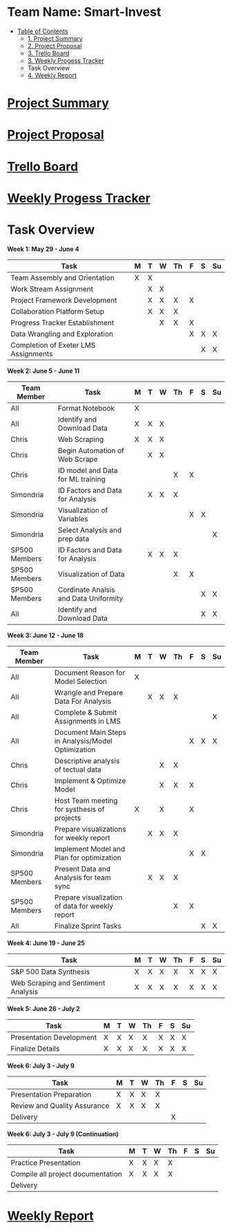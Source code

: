 # Team Name: Smart-Invest


* [Table of Contents](#PSCRAPE_toc)
    * [1. Project Summary](https://docs.google.com/document/d/e/2PACX-1vS2koiwsLNAS4hmAeIU0ZzCU9WfEm7t8t1MJ59l8e8D2eLDKqYbrc6lGTswZSGItSuSKNZFj9ch2RrV/pub)
    * [2. Project Proposal](https://docs.google.com/document/d/e/2PACX-1vTzKFaD-gmkiiyhWRvGZRE6MDSxCHEmpiOZeRyB3UcNaPjGmtpM9-dgpua658xxrAEBWQC7FpokyM86/pub)
    * [3. Trello Board](https://trello.com/b/c62GpdyU/finalproject)
    * [3. Weekly Progess Tracker](https://docs.google.com/document/d/1otYlXZGQOuErj6wqcJDgdAMNvc1aiSX3G2qUmoSyn_0/edit)
    * Task Overview
     * [4. Weekly Report](https://docs.google.com/presentation/d/e/2PACX-1vS2lW7KTaf_hAZC_-4rCSKMJ_0oZ41wmzGdyUndwoYWqk6-8q0v3ktpQ50bpxrz1q_aVM5rUcl9RlgV/pub?start=false&loop=false&delayms=5000)

# [Project Summary](https://docs.google.com/document/d/e/2PACX-1vS2koiwsLNAS4hmAeIU0ZzCU9WfEm7t8t1MJ59l8e8D2eLDKqYbrc6lGTswZSGItSuSKNZFj9ch2RrV/pub)

# [Project Proposal](https://docs.google.com/document/d/e/2PACX-1vTzKFaD-gmkiiyhWRvGZRE6MDSxCHEmpiOZeRyB3UcNaPjGmtpM9-dgpua658xxrAEBWQC7FpokyM86/pub)

# [Trello Board](https://trello.com/b/c62GpdyU/finalproject)

# [Weekly Progess Tracker](https://docs.google.com/document/d/1otYlXZGQOuErj6wqcJDgdAMNvc1aiSX3G2qUmoSyn_0/edit)


# Task Overview 
**Week 1: May 29 - June 4**

| Task | M | T | W | Th | F | S | Su |
|---|---|---|---|---|---|---|---|
| Team Assembly and Orientation | X | X |   |   |   |   |   |
| Work Stream Assignment |   | X | X |   |   |   |   |
| Project Framework Development |   | X | X | X | X |   |   |
| Collaboration Platform Setup |   | X | X | X |   |   |   |
| Progress Tracker Establishment |   |   | X | X | X |   |   |
| Data Wrangling and Exploration |   |   |   |   | X | X | X |
| Completion of Exeter LMS Assignments |   |   |   |   |   | X | X |


**Week 2: June 5 - June 11**

| Team Member | Task | M | T | W | Th | F | S | Su |
|-------------|---|---|---|---|---|---|---|---|
| All | Format Notebook | X |  |  |  |  |   |   |
| All | Identify and Download Data | X | X | X |  |  |   |   |
|   Chris   | Web Scraping | X | X | X |  |  |  |  |
| Chris | Begin Automation of Web Scrape |  | X | X |  |  |   |   |
| Chris | ID model and Data for ML training |  |  |  | X | X |   |   |
| Simondria | ID Factors and Data for Analysis |  | X | X | X |  |   |   |
| Simondria | Visualization of Variables |  |  |  |  | X | X |   |
| Simondria | Select Analysis and prep data |  |  |  |  |  |  | X |
| SP500 Members | ID Factors and Data for Analysis  |  | X | X | X |  |   |   |
| SP500 Members | Visualization of Data  |  |  |  | X | X |   |   |
| SP500 Members | Cordinate Analsis and Data Uniformity  |  |  |  |  |  | X | X |
| All | Identify and Download Data |  |  |  |  |  | X | X |


**Week 3: June 12 - June 18**

| Team Member | Task | M | T | W | Th | F | S | Su |
|-------------|---|---|---|---|---|---|---|---|
| All | Document Reason for Model Selection | X |  |  |  |  |   |   |
| All | Wrangle and Prepare Data For Analysis |  | X | X | X |  |   |   |
| All | Complete & Submit Assignments in LMS |  |  |  |  |  |  | X |
| All | Document Main Steps in Analysis/Model Optimization |  |  |  |  | X | X | X |
| Chris | Descriptive analysis of tectual data |  |  | X | X |  |  |  |
| Chris | Implement & Optimize Model |  |  | X | X | X |   |   |
| Chris | Host Team meeting for systhesis of projects | X |  | X |  | X |   |   |
| Simondria | Prepare visualizations for weekly report |  | X | X | X |  |   |   |
| Simondria | Implement Model and Plan for optimization |  |  |  |  | X | X |   |
| SP500 Members | Present Data and Analysis for team sync  |  | X | X | X |  |   |   |
| SP500 Members | Prepare visualization of data for weekly report  |  |  |  | X | X |   |   |
| All | Finalize Sprint Tasks |  |  |  |  |  | X | X |

**Week 4: June 19 - June 25**

| Task | M | T | W | Th | F | S | Su |
|---|---|---|---|---|---|---|---|
| S&P 500 Data Synthesis | X | X | X | X | X | X | X |
| Web Scraping and Sentiment Analysis | X | X | X | X | X | X | X |

**Week 5: June 26 - July 2**

| Task | M | T | W | Th | F | S | Su |
|---|---|---|---|---|---|---|---|
| Presentation Development | X | X | X | X | X | X | X |
| Finalize Details | X | X | X | X | X | X | X |

**Week 6: July 3 - July 9**

| Task | M | T | W | Th | F | S | Su |
|---|---|---|---|---|---|---|---|
| Presentation Preparation | X | X | X | X |   |   |   |
| Review and Quality Assurance | X | X | X | X |   |   |   |
| Delivery |   |   |   |   | X |   |   |

**Week 6: July 3 - July 9 (Continuation)**

| Task | M | T | W | Th | F | S | Su |
|---|---|---|---|---|---|---|---|
| Practice Presentation | X | X | X | X |   |   |   |
| Compile all project documentation | X | X | X | X |   |   |   |
| Delivery |   |   |



# [Weekly Report](https://docs.google.com/presentation/d/e/2PACX-1vS2lW7KTaf_hAZC_-4rCSKMJ_0oZ41wmzGdyUndwoYWqk6-8q0v3ktpQ50bpxrz1q_aVM5rUcl9RlgV/pub?start=false&loop=false&delayms=5000)